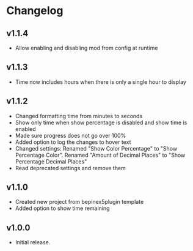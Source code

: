 # Changelog
## v1.1.4
- Allow enabling and disabling mod from config at runtime
## v1.1.3
- Time now includes hours when there is only a single hour to display
## v1.1.2
- Changed formatting time from minutes to seconds
- Show only time when show percentage is disabled and show time is enabled
- Made sure progress does not go over 100%
- Added option to log the changes to hover text
- Changed settings: Renamed "Show Color Percentage" to "Show Percentage Color". Renamed "Amount of Decimal Places" to "Show Percentage Decimal Places"
- Read deprecated settings and remove them
## v1.1.0
- Created new project from bepinex5plugin template
- Added option to show time remaining
## v1.0.0
- Initial release.
